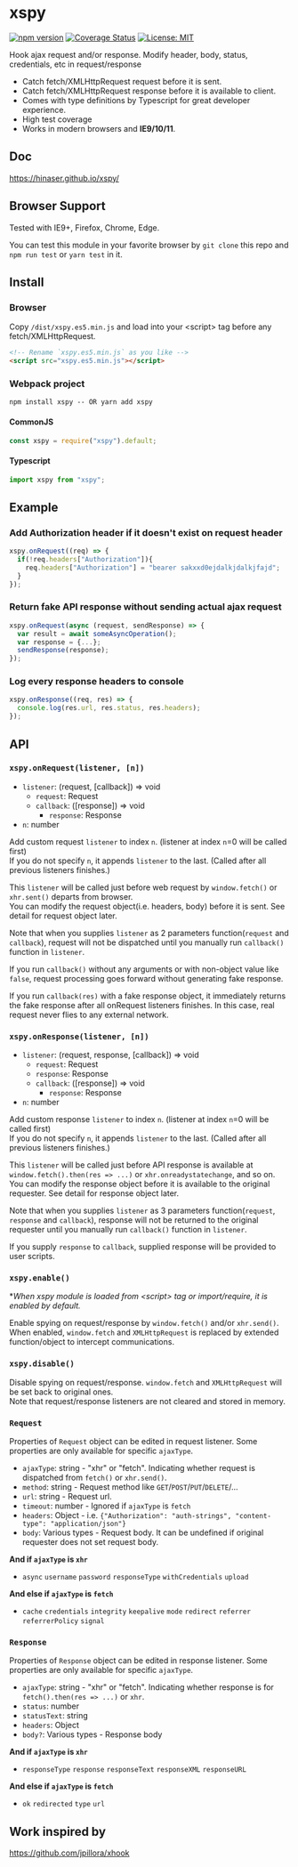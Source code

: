 # xspy
[![npm version](https://badge.fury.io/js/xspy.svg)](https://badge.fury.io/js/xspy) [![Coverage Status](https://coveralls.io/repos/github/Hinaser/xspy/badge.svg?branch=master)](https://coveralls.io/github/Hinaser/xspy?branch=master) [![License: MIT](https://img.shields.io/badge/License-MIT-yellow.svg)](https://opensource.org/licenses/MIT)

Hook ajax request and/or response. Modify header, body, status, credentials, etc in request/response

- Catch fetch/XMLHttpRequest request before it is sent.
- Catch fetch/XMLHttpRequest response before it is available to client.
- Comes with type definitions by Typescript for great developer experience.
- High test coverage
- Works in modern browsers and **IE9/10/11**.

## Doc
<https://hinaser.github.io/xspy/>

## Browser Support
Tested with IE9+, Firefox, Chrome, Edge.

You can test this module in your favorite browser by `git clone` this repo and `npm run test` or `yarn test` in it.

## Install
### Browser
Copy `/dist/xspy.es5.min.js` and load into your \<script\> tag before any fetch/XMLHttpRequest.

```html
<!-- Rename `xspy.es5.min.js` as you like -->
<script src="xspy.es5.min.js"></script>
```

### Webpack project

```
npm install xspy -- OR yarn add xspy
```
#### CommonJS
```js
const xspy = require("xspy").default;
```
#### Typescript
```typescript
import xspy from "xspy";
```

## Example

### Add Authorization header if it doesn't exist on request header

```js
xspy.onRequest((req) => {
  if(!req.headers["Authorization"]){
    req.headers["Authorization"] = "bearer sakxxd0ejdalkjdalkjfajd";
  }
});
```

### Return fake API response without sending actual ajax request
```js
xspy.onRequest(async (request, sendResponse) => {
  var result = await someAsyncOperation();
  var response = {...};
  sendResponse(response);
});
```

### Log every response headers to console
```js
xspy.onResponse((req, res) => {
  console.log(res.url, res.status, res.headers);
});
```

## API

### `xspy.onRequest(listener, [n])`
- `listener`: (request, \[callback]) => void
  - `request`: Request
  - `callback`: (\[response]) => void
    - `response`: Response
- `n`: number

Add custom request `listener` to index `n`. (listener at index `n`=0 will be called first)  
If you do not specify `n`, it appends `listener` to the last. (Called after all previous listeners finishes.)

This `listener` will be called just before web request by `window.fetch()` or `xhr.sent()` departs from browser.  
You can modify the request object(i.e. headers, body) before it is sent. See detail for request object later.

Note that when you supplies `listener` as 2 parameters function(`request` and `callback`),
request will not be dispatched until you manually run `callback()` function in `listener`.

If you run `callback()` without any arguments or with non-object value like `false`, 
request processing goes forward without generating fake response.

If you run `callback(res)` with a fake response object, it immediately returns the fake response after all onRequest listeners
finishes. In this case, real request never flies to any external network.

### `xspy.onResponse(listener, [n])`
- `listener`: (request, response, \[callback]) => void
  - `request`: Request
  - `response`: Response
  - `callback`: (\[response]) => void
    - `response`: Response
- `n`: number

Add custom response `listener` to index `n`. (listener at index `n`=0 will be called first)  
If you do not specify `n`, it appends `listener` to the last. (Called after all previous listeners finishes.)

This `listener` will be called just before API response is available at
`window.fetch().then(res => ...)` or `xhr.onreadystatechange`, and so on.  
You can modify the response object before it is available to the original requester. See detail for response object later.

Note that when you supplies `listener` as 3 parameters function(`request`, `response` and `callback`),
response will not be returned to the original requester until you manually run `callback()` function in `listener`.

If you supply `response` to `callback`, supplied response will be provided to user scripts.

### `xspy.enable()`

**When xspy module is loaded from \<script\> tag or import/require, it is enabled by default.*

Enable spying on request/response by `window.fetch()` and/or `xhr.send()`.
When enabled, `window.fetch` and `XMLHttpRequest` is replaced by extended function/object to intercept communications.

### `xspy.disable()`

Disable spying on request/response. `window.fetch` and `XMLHttpRequest` will be set back to original ones.  
Note that request/response listeners are not cleared and stored in memory.

### `Request`

Properties of `Request` object can be edited in request listener.
Some properties are only available for specific `ajaxType`.

- `ajaxType`: string - "xhr" or "fetch". Indicating whether request is dispatched from `fetch()` or `xhr.send()`.
- `method`: string - Request method like `GET`/`POST`/`PUT`/`DELETE`/...
- `url`: string - Request url.
- `timeout`: number - Ignored if `ajaxType` is `fetch`
- `headers`: Object - i.e. `{"Authorization": "auth-strings", "content-type": "application/json"}`
- `body`: Various types - Request body. It can be undefined if original requester does not set request body.

**And if `ajaxType` is `xhr`**
- `async` `username` `password` `responseType` `withCredentials` `upload`

**And else if `ajaxType` is `fetch`**
- `cache` `credentials` `integrity` `keepalive` `mode` `redirect` `referrer` `referrerPolicy` `signal`

### `Response`

Properties of `Response` object can be edited in response listener.
Some properties are only available for specific `ajaxType`.

- `ajaxType`: string - "xhr" or "fetch". Indicating whether response is for `fetch().then(res => ...)` or `xhr`.
- `status`: number
- `statusText`: string
- `headers`: Object
- `body?`: Various types - Response body

**And if `ajaxType` is `xhr`**
- `responseType` `response` `responseText` `responseXML` `responseURL`
 
**And else if `ajaxType` is `fetch`**
- `ok` `redirected` `type` `url`
 
## Work inspired by

<https://github.com/jpillora/xhook>
